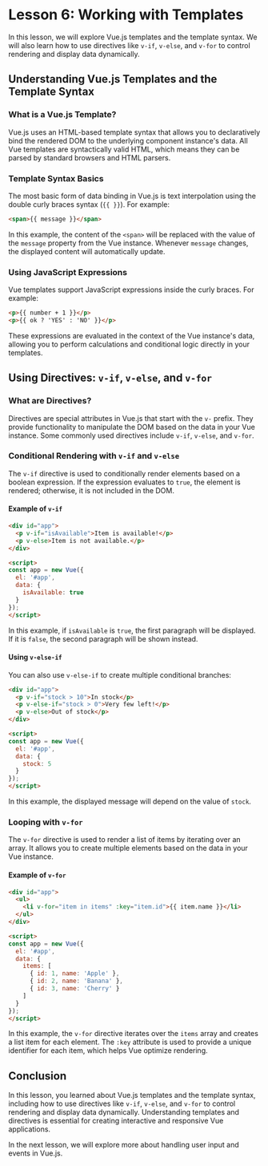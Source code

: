 # Lesson 6: Working with Templates

In this lesson, we will explore Vue.js templates and the template syntax. We will also learn how to use directives like `v-if`, `v-else`, and `v-for` to control rendering and display data dynamically.

## Understanding Vue.js Templates and the Template Syntax

### What is a Vue.js Template?

Vue.js uses an HTML-based template syntax that allows you to declaratively bind the rendered DOM to the underlying component instance's data. All Vue templates are syntactically valid HTML, which means they can be parsed by standard browsers and HTML parsers.

### Template Syntax Basics

The most basic form of data binding in Vue.js is text interpolation using the double curly braces syntax (`{{ }}`). For example:

```html
<span>{{ message }}</span>
```

In this example, the content of the `<span>` will be replaced with the value of the `message` property from the Vue instance. Whenever `message` changes, the displayed content will automatically update.

### Using JavaScript Expressions

Vue templates support JavaScript expressions inside the curly braces. For example:

```html
<p>{{ number + 1 }}</p>
<p>{{ ok ? 'YES' : 'NO' }}</p>
```

These expressions are evaluated in the context of the Vue instance's data, allowing you to perform calculations and conditional logic directly in your templates.

## Using Directives: `v-if`, `v-else`, and `v-for`

### What are Directives?

Directives are special attributes in Vue.js that start with the `v-` prefix. They provide functionality to manipulate the DOM based on the data in your Vue instance. Some commonly used directives include `v-if`, `v-else`, and `v-for`.

### Conditional Rendering with `v-if` and `v-else`

The `v-if` directive is used to conditionally render elements based on a boolean expression. If the expression evaluates to `true`, the element is rendered; otherwise, it is not included in the DOM.

#### Example of `v-if`

```html
<div id="app">
  <p v-if="isAvailable">Item is available!</p>
  <p v-else>Item is not available.</p>
</div>

<script>
const app = new Vue({
  el: '#app',
  data: {
    isAvailable: true
  }
});
</script>
```

In this example, if `isAvailable` is `true`, the first paragraph will be displayed. If it is `false`, the second paragraph will be shown instead.

#### Using `v-else-if`

You can also use `v-else-if` to create multiple conditional branches:

```html
<div id="app">
  <p v-if="stock > 10">In stock</p>
  <p v-else-if="stock > 0">Very few left!</p>
  <p v-else>Out of stock</p>
</div>

<script>
const app = new Vue({
  el: '#app',
  data: {
    stock: 5
  }
});
</script>
```

In this example, the displayed message will depend on the value of `stock`.

### Looping with `v-for`

The `v-for` directive is used to render a list of items by iterating over an array. It allows you to create multiple elements based on the data in your Vue instance.

#### Example of `v-for`

```html
<div id="app">
  <ul>
    <li v-for="item in items" :key="item.id">{{ item.name }}</li>
  </ul>
</div>

<script>
const app = new Vue({
  el: '#app',
  data: {
    items: [
      { id: 1, name: 'Apple' },
      { id: 2, name: 'Banana' },
      { id: 3, name: 'Cherry' }
    ]
  }
});
</script>
```

In this example, the `v-for` directive iterates over the `items` array and creates a list item for each element. The `:key` attribute is used to provide a unique identifier for each item, which helps Vue optimize rendering.

## Conclusion

In this lesson, you learned about Vue.js templates and the template syntax, including how to use directives like `v-if`, `v-else`, and `v-for` to control rendering and display data dynamically. Understanding templates and directives is essential for creating interactive and responsive Vue applications.

In the next lesson, we will explore more about handling user input and events in Vue.js.